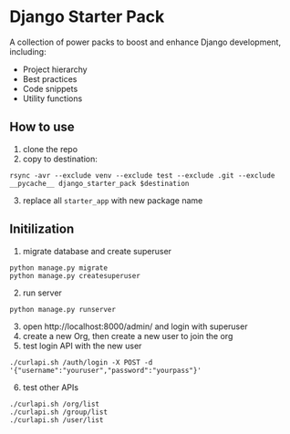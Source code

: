 # Django Starter Pack

A collection of power packs to boost and enhance Django development, including:
- Project hierarchy
- Best practices
- Code snippets
- Utility functions


## How to use

1. clone the repo
2. copy to destination:

  ```
  rsync -avr --exclude venv --exclude test --exclude .git --exclude __pycache__ django_starter_pack $destination
  ```
3. replace all `starter_app` with new package name


## Initilization

1. migrate database and create superuser

  ```
  python manage.py migrate
  python manage.py createsuperuser
  ```
2. run server

  ```
  python manage.py runserver
  ```
3. open http://localhost:8000/admin/ and login with superuser
4. create a new Org, then create a new user to join the org
5. test login API with the new user

  ```
  ./curlapi.sh /auth/login -X POST -d '{"username":"youruser","password":"yourpass"}'
  ```
6. test other APIs

  ```
  ./curlapi.sh /org/list
  ./curlapi.sh /group/list
  ./curlapi.sh /user/list
  ```
